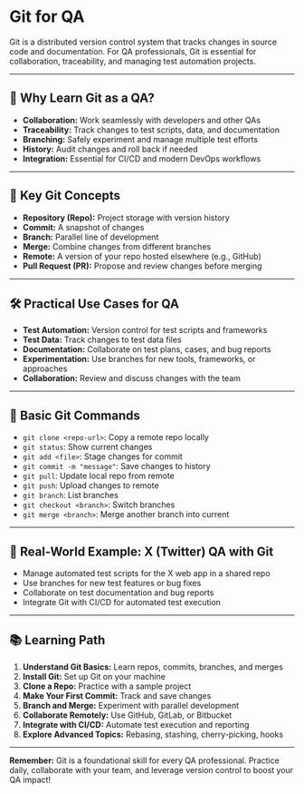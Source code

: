 # Git for QA

Git is a distributed version control system that tracks changes in source code and documentation. For QA professionals, Git is essential for collaboration, traceability, and managing test automation projects.

---

## 🎯 Why Learn Git as a QA?
- **Collaboration:** Work seamlessly with developers and other QAs
- **Traceability:** Track changes to test scripts, data, and documentation
- **Branching:** Safely experiment and manage multiple test efforts
- **History:** Audit changes and roll back if needed
- **Integration:** Essential for CI/CD and modern DevOps workflows

---

## 🧩 Key Git Concepts
- **Repository (Repo):** Project storage with version history
- **Commit:** A snapshot of changes
- **Branch:** Parallel line of development
- **Merge:** Combine changes from different branches
- **Remote:** A version of your repo hosted elsewhere (e.g., GitHub)
- **Pull Request (PR):** Propose and review changes before merging

---

## 🛠️ Practical Use Cases for QA
- **Test Automation:** Version control for test scripts and frameworks
- **Test Data:** Track changes to test data files
- **Documentation:** Collaborate on test plans, cases, and bug reports
- **Experimentation:** Use branches for new tools, frameworks, or approaches
- **Collaboration:** Review and discuss changes with the team

---

## 📝 Basic Git Commands
- `git clone <repo-url>`: Copy a remote repo locally
- `git status`: Show current changes
- `git add <file>`: Stage changes for commit
- `git commit -m "message"`: Save changes to history
- `git pull`: Update local repo from remote
- `git push`: Upload changes to remote
- `git branch`: List branches
- `git checkout <branch>`: Switch branches
- `git merge <branch>`: Merge another branch into current

---

## 📱 Real-World Example: X (Twitter) QA with Git
- Manage automated test scripts for the X web app in a shared repo
- Use branches for new test features or bug fixes
- Collaborate on test documentation and bug reports
- Integrate Git with CI/CD for automated test execution

---

## 📚 Learning Path
1. **Understand Git Basics:** Learn repos, commits, branches, and merges
2. **Install Git:** Set up Git on your machine
3. **Clone a Repo:** Practice with a sample project
4. **Make Your First Commit:** Track and save changes
5. **Branch and Merge:** Experiment with parallel development
6. **Collaborate Remotely:** Use GitHub, GitLab, or Bitbucket
7. **Integrate with CI/CD:** Automate test execution and reporting
8. **Explore Advanced Topics:** Rebasing, stashing, cherry-picking, hooks

---

**Remember:** Git is a foundational skill for every QA professional. Practice daily, collaborate with your team, and leverage version control to boost your QA impact!
